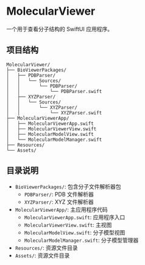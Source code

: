 # MolecularViewer

一个用于查看分子结构的 SwiftUI 应用程序。

## 项目结构

```
MolecularViewer/
├── BioViewerPackages/
│   ├── PDBParser/
│   │   └── Sources/
│   │       └── PDBParser/
│   │           └── PDBParser.swift
│   ├── XYZParser/
│   │   └── Sources/
│   │       └── XYZParser/
│   │           └── XYZParser.swift
├── MolecularViewerApp/
│   ├── MolecularViewerApp.swift
│   ├── MolecularViewerView.swift
│   ├── MolecularModelView.swift
│   └── MolecularModelManager.swift
├── Resources/
└── Assets/
```

## 目录说明

- `BioViewerPackages/`: 包含分子文件解析器包
  - `PDBParser/`: PDB 文件解析器
  - `XYZParser/`: XYZ 文件解析器
- `MolecularViewerApp/`: 主应用程序代码
  - `MolecularViewerApp.swift`: 应用程序入口
  - `MolecularViewerView.swift`: 主视图
  - `MolecularModelView.swift`: 分子模型视图
  - `MolecularModelManager.swift`: 分子模型管理器
- `Resources/`: 资源文件目录
- `Assets/`: 资源文件目录
